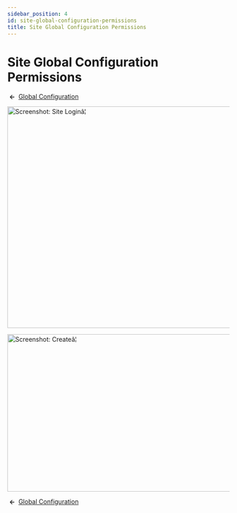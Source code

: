 ```yaml
---
sidebar_position: 4
id: site-global-configuration-permissions
title: Site Global Configuration Permissions
---
```

# Site Global Configuration Permissions
 **←**  [Global
Configuration](https://docs.joomla.org/Help4.x:Site_Global_Configuration/en#permissions "Help4.x:Site Global Configuration/en")

<img
src="https://docs.joomla.org/images/thumb/9/9a/Help-4x-Global-Configuration-sitelogin-subscreen-en.png/800px-Help-4x-Global-Configuration-sitelogin-subscreen-en.png"
decoding="async"
srcset="https://docs.joomla.org/images/thumb/9/9a/Help-4x-Global-Configuration-sitelogin-subscreen-en.png/1200px-Help-4x-Global-Configuration-sitelogin-subscreen-en.png 1.5x, https://docs.joomla.org/images/thumb/9/9a/Help-4x-Global-Configuration-sitelogin-subscreen-en.png/1600px-Help-4x-Global-Configuration-sitelogin-subscreen-en.png 2x"
data-file-width="1881" data-file-height="1178" width="800" height="501"
alt="Screenshot: Site Loginâ¦" />

<img
src="https://docs.joomla.org/images/thumb/7/7f/Help-4x-Global-Configuration-create-subscreen-en.png/800px-Help-4x-Global-Configuration-create-subscreen-en.png"
decoding="async"
srcset="https://docs.joomla.org/images/thumb/7/7f/Help-4x-Global-Configuration-create-subscreen-en.png/1200px-Help-4x-Global-Configuration-create-subscreen-en.png 1.5x, https://docs.joomla.org/images/thumb/7/7f/Help-4x-Global-Configuration-create-subscreen-en.png/1600px-Help-4x-Global-Configuration-create-subscreen-en.png 2x"
data-file-width="1881" data-file-height="837" width="800" height="356"
alt="Screenshot: Createâ¦" />

 **←**  [Global
Configuration](https://docs.joomla.org/Help4.x:Site_Global_Configuration/en#permissions "Help4.x:Site Global Configuration/en")
